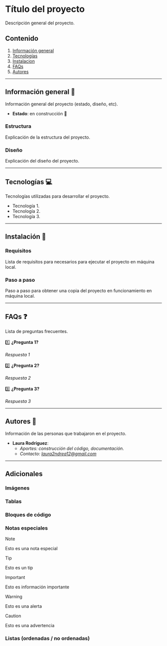 # Título del proyecto 
Descripción general del proyecto.

## Contenido 
1. [Información general](#info-general)
2. [Tecnologías](#tecno)
3. [Instalacion](#install)
4. [FAQs](#faqs)
5. [Autores](#autores)

---
   
## Información general :speech_balloon:
<a name="info-general"></a>
Información general del proyecto (estado, diseño, etc).

- **Estado**: en construcción :hammer:
  
### Estructura 
Explicación de la estructura del proyecto.

### Diseño
Explicación del diseño del proyecto.
  
---

## Tecnologías :computer:
<a name="tecno"></a>
Tecnologías utilizadas para desarrollar el proyecto.
- Tecnología 1.
- Tecnología 2.
- Tecnología 3.

---

## Instalación :wrench:
<a name="install"></a>

### Requisitos 
Lista de requisitos para necesarios para ejecutar el proyecto en máquina local. 

### Paso a paso 
Paso a paso para obtener una copia del proyecto en funcionamiento en máquina local. 

---

## FAQs :question:
<a name="faqs"></a>
Lista de preguntas frecuentes. <br>  
:one: **¿Pregunta 1?** <br>  
*Respuesta 1* <br>  
:two: **¿Pregunta 2?** <br>  
*Respuesta 2* <br>  
:three: **¿Pregunta 3?** <br>  
*Respuesta 3* 

---

## Autores :woman:
<a name="autores"></a>
Información de las personas que trabajaron en el proyecto.

- **Laura Rodríguez**:
   - *Aportes: construcción del código, documentación.*
   - *Contacto: laura2ndrea12@gmail.com*

---

## Adicionales 

### Imágenes

### Tablas 

### Bloques de código 

### Notas especiales 
> [!NOTE]
>Esto es una nota especial

> [!TIP]
> Esto es un tip

> [!IMPORTANT]  
> Esto es información importante

> [!WARNING]  
> Esto es una alerta

> [!CAUTION]
> Esto es una advertencia
> 
### Listas (ordenadas / no ordenadas) 
